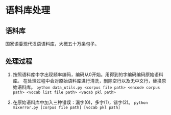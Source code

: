 # 语料库处理

## 语料库
国家语委现代汉语语料库，大概五十万条句子。

## 处理过程

1. 按照语料库中字出现频率编码，编码从0开始。用得到的字编码编码原始语料库。
   在处理过程中会对原始语料库进行清洗，删除空行以及无中文行，替换原始语料库。
   `python data_utils.py <corpus file path> <encode corpus path> <vocab list file path> <vacab pkl path>`

2. 在原始语料库中加入三种错误：漏字(0)，多字(1)，错字(2)。
   `python mixerror.py [corpus file path] [vocab pkl path]`

